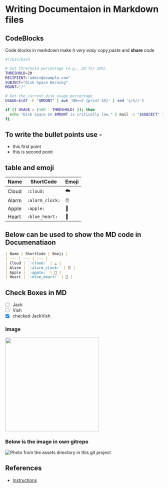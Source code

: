 # Writing Documentaion in Markdown files

## CodeBlocks
  Code blocks in markdown make it *very easy copy*,paste and __share__ code


  ```bash
#!/bin/bash

# Set threshold percentage (e.g., 20 for 20%)
THRESHOLD=20
RECIPIENT="admin@example.com"
SUBJECT="Disk Space Warning"
MOUNT="/"

# Get the current disk usage percentage
USAGE=$(df -h "$MOUNT" | awk 'NR==2 {print $5}' | sed 's/%//')

if (( USAGE > (100 - THRESHOLD) )); then
    echo "Disk space on $MOUNT is critically low." | mail -s "$SUBJECT" "$RECIPIENT"
fi
```
## To write the bullet points use -

- this first point
- this is second point

## table and emoji
| Name | ShortCode | Emoji |
| --- | --- | --- |
| Cloud | `:cloud:` | ☁️ |
| Alarm | `:alarm_clock:` | ⏰ |
| Apple | `:apple:` | 🍎 |
| Heart | `:blue_heart:` | 💙 |

## Below can be used to show the MD code in Documenatiaon
```markdown
| Name | ShortCode | Emoji |
| --- | --- | --- |
| Cloud | `:cloud:` | ☁️ |
| Alarm | `:alarm_clock:` | ⏰ |
| Apple | `:apple:` | 🍎 |
| Heart | `:blue_heart:` | 💙 |
```

## Check Boxes in MD
- [ ] Jack
- [ ] Vish
- [x] checked JackVish

### Image
<img width="300px" src="https://github.githubassets.com/images/modules/logos_page/GitHub-Mark.png" />

### Below is the image in own gitrepo
![Photo from the assets directory in this git project](assests/pexels-craig-adderley-1563356.jpg)

## References
- [Instructions](https://docs.github.com/en/get-started/writing-on-github/getting-started-with-writing-and-formatting-on-github/basic-writing-and-formatting-syntax)

  
